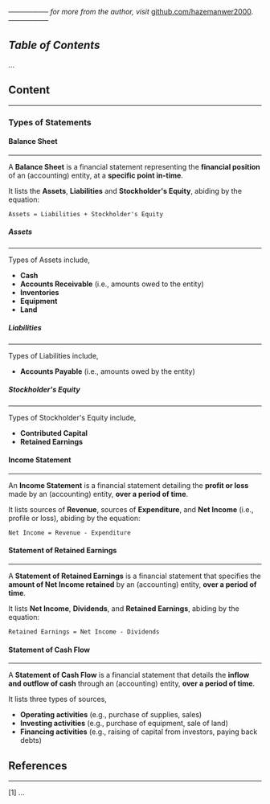──────── *for more from the author, visit* [github.com/hazemanwer2000](https://github.com/hazemanwer2000). ────────
## *Table of Contents*
...
## Content
---
### Types of Statements
#### Balance Sheet
---
A **Balance Sheet** is a financial statement representing the **financial position** of an (accounting) entity, at a **specific point in-time**.

It lists the **Assets**, **Liabilities** and **Stockholder's Equity**, abiding by the equation:

```
Assets = Liabilities + Stockholder's Equity
```
##### Assets
---
Types of Assets include,
* **Cash**
* **Accounts Receivable** (i.e., amounts owed to the entity)
* **Inventories**
* **Equipment**
* **Land**
##### Liabilities
---
Types of Liabilities include,
* **Accounts Payable** (i.e., amounts owed by the entity)
##### Stockholder's Equity
---
Types of Stockholder's Equity include,
* **Contributed Capital**
* **Retained Earnings**
#### Income Statement
---
An **Income Statement** is a financial statement detailing the **profit or loss** made by an (accounting) entity, **over a period of time**.

It lists sources of **Revenue**, sources of **Expenditure**, and **Net Income** (i.e., profile or loss), abiding by the equation:

```
Net Income = Revenue - Expenditure
```
#### Statement of Retained Earnings
---
A **Statement of Retained Earnings** is a financial statement that specifies the **amount of Net Income retained** by an (accounting) entity, **over a period of time**.

It lists **Net Income**, **Dividends**, and **Retained Earnings**, abiding by the equation:

```
Retained Earnings = Net Income - Dividends
```
#### Statement of Cash Flow
---
A **Statement of Cash Flow** is a financial statement that details the **inflow and outflow of cash** through an (accounting) entity, **over a period of time**.

It lists three types of sources,
* **Operating activities** (e.g., purchase of supplies, sales)
* **Investing activities** (e.g., purchase of equipment, sale of land)
* **Financing activities** (e.g., raising of capital from investors, paying back debts)
## References
---
[1] ...
